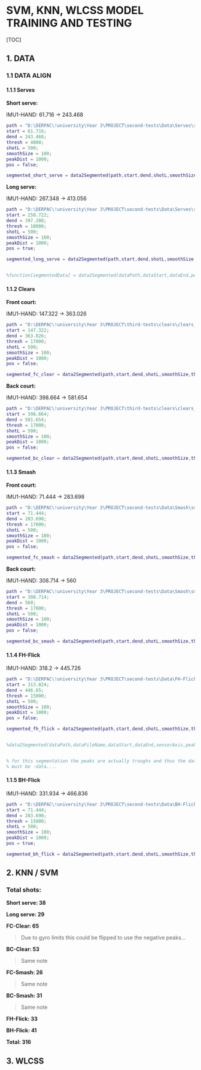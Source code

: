 # SVM, KNN, WLCSS MODEL TRAINING AND TESTING



[TOC]





## 1. DATA

### 1.1 DATA ALIGN

#### 1.1.1 Serves

**Short serve:**

IMU1-HAND:   61.716  → 243.468

```matlab
path = "D:\DERPAC\!university\Year 3\PROJECT\second-tests\Data\Serves\serves_data_17c.mat";
start = 61.716;
dend = 243.468;
thresh = 4000;
shotL = 500;
smoothSize = 100;
peakDist = 1000;
pos = false;

segmented_short_serve = data2Segmented(path,start,dend,shotL,smoothSize,thresh,peakDist,pos);

```



**Long serve:**

IMU1-HAND: 267.348 → 413.056

```matlab
path = "D:\DERPAC\!university\Year 3\PROJECT\second-tests\Data\Serves\serves_data_17c.mat";
start = 258.722;
dend = 397.288;
thresh = 10000;
shotL = 500;
smoothSize = 100;
peakDist = 1000;
pos = true;

segmented_long_serve = data2Segmented(path,start,dend,shotL,smoothSize,thresh,peakDist,pos);


%function[segmentedData] = data2Segmented(dataPath,dataStart,dataEnd,peakLength,smoothSize, peakThreshold, peakDistance,pos)

```



#### 1.1.2 Clears

**Front court:**

IMU1-HAND: 147.322 → 363.026

```matlab
path = "D:\DERPAC\!university\Year 3\PROJECT\third-tests\clears\clears_data.mat";
start = 147.322;
dend = 363.026;
thresh = 17000;
shotL = 500;
smoothSize = 100;
peakDist = 1000;
pos = false;

segmented_fc_clear = data2Segmented(path,start,dend,shotL,smoothSize,thresh,peakDist,pos);

```



**Back court:**

IMU1-HAND: 398.664 → 581.654

```matlab
path = "D:\DERPAC\!university\Year 3\PROJECT\third-tests\clears\clears_data.mat";
start = 398.664;
dend = 581.654;
thresh = 17000;
shotL = 500;
smoothSize = 100;
peakDist = 1000;
pos = false;

segmented_bc_clear = data2Segmented(path,start,dend,shotL,smoothSize,thresh,peakDist,pos);

```



#### 1.1.3 Smash

**Front court:**

IMU1-HAND: 71.444 → 283.698

```matlab
path = "D:\DERPAC\!university\Year 3\PROJECT\second-tests\Data\Smash\smash_data_17c.mat";
start = 71.444;
dend = 283.698;
thresh = 17000;
shotL = 500;
smoothSize = 100;
peakDist = 1000;
pos = false;

segmented_fc_smash = data2Segmented(path,start,dend,shotL,smoothSize,thresh,peakDist,pos);

```



**Back court:**

IMU1-HAND: 308.714 → 560

```matlab
path = "D:\DERPAC\!university\Year 3\PROJECT\second-tests\Data\Smash\smash_data_17c.mat";
start = 308.714;
dend = 560;
thresh = 17000;
shotL = 500;
smoothSize = 100;
peakDist = 1000;
pos = false;

segmented_bc_smash = data2Segmented(path,start,dend,shotL,smoothSize,thresh,peakDist,pos);

```



#### 1.1.4 FH-Flick

IMU1-HAND: 318.2 → 445.726

```matlab
path = "D:\DERPAC\!university\Year 3\PROJECT\second-tests\Data\FH-Flick\FH_flick_data.mat";
start = 313.824;
dend = 446.65;
thresh = 15000;
shotL = 500;
smoothSize = 100;
peakDist = 1000;
pos = false;

segmented_fh_flick = data2Segmented(path,start,dend,shotL,smoothSize,thresh,peakDist,pos);


%data2Segmented(dataPath,dataFileName,dataStart,dataEnd,sensorAxis,peakLength,smoothSize, peakThreshold, peakDistance)


% for this segmentation the peaks are actually troughs and thus the data
% must be -data.... 
```



#### 1.1.5 BH-Flick

IMU1-HAND: 331.934 → 466.836

```matlab
path = "D:\DERPAC\!university\Year 3\PROJECT\second-tests\Data\BH-Flick\BH_flick_data.mat";
start = 71.444;
dend = 283.698;
thresh = 15000;
shotL = 500;
smoothSize = 100;
peakDist = 1000;
pos = true;

segmented_bh_flick = data2Segmented(path,start,dend,shotL,smoothSize,thresh,peakDist,pos);

```





## 2. KNN / SVM

### 

### Total shots:

**Short serve: 38**

**Long serve: 29**

**FC-Clear: 65**   

> Due to gyro limits this could be flipped to use the negative peaks...

**BC-Clear: 53**

> Same note

**FC-Smash: 26**

> Same note

**BC-Smash: 31**

> Same note

**FH-Flick: 33**

**BH-Flick: 41**



**Total: 316**











## 3. WLCSS